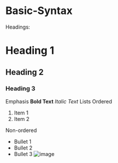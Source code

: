 # Basic-Syntax


Headings:
# Heading 1
## Heading 2
### Heading 3
Emphasis
**Bold Text**
_Italic Text_
Lists
Ordered
1. Item 1
2. Item 2
   
Non-ordered
- Bullet 1
- Bullet 2
- Bullet 3
![image](https://github.com/Ibrahim3771/Basic-Syntax/assets/143673792/89c76bbe-6751-4391-801e-51e165ed2fe5)

